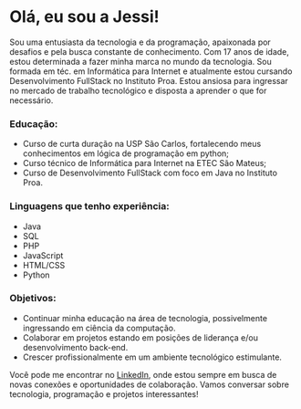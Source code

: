 # Olá, eu sou a Jessi!
Sou uma entusiasta da tecnologia e da programação, apaixonada por desafios e pela busca constante de conhecimento. Com 17 anos de idade, estou determinada a fazer minha marca no mundo da tecnologia. Sou formada em téc. em Informática para Internet e atualmente estou cursando Desenvolvimento FullStack no Instituto Proa. Estou ansiosa para ingressar no mercado de trabalho tecnológico e disposta a aprender o que for necessário.

### Educação:

- Curso de curta duração na USP São Carlos, fortalecendo meus conhecimentos em lógica de programação em python;
- Curso técnico de Informática para Internet na ETEC São Mateus;
- Curso de Desenvolvimento FullStack com foco em Java no Instituto Proa.

### Linguagens que tenho experiência:

- Java
- SQL
- PHP
- JavaScript
- HTML/CSS
- Python

### Objetivos:

- Continuar minha educação na área de tecnologia, possivelmente ingressando em ciência da computação.
- Colaborar em projetos estando em posições de liderança e/ou desenvolvimento back-end.
- Crescer profissionalmente em um ambiente tecnológico estimulante.

Você pode me encontrar no [LinkedIn](https://www.linkedin.com/in/j%C3%A9ssica-souza-590590224/), onde estou sempre em busca de novas conexões e oportunidades de colaboração. Vamos conversar sobre tecnologia, programação e projetos interessantes!
